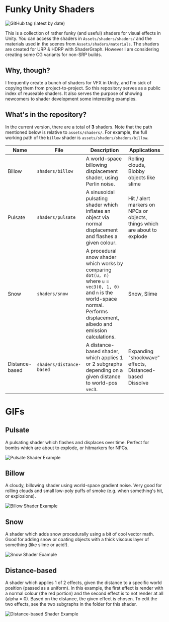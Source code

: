 # Funky Unity Shaders
![GitHub tag (latest by date)](https://img.shields.io/github/v/tag/blewert/funky-unity-shaders)

This is a collection of rather funky (and useful) shaders for visual effects in Unity. You can access the shaders in `Assets/shaders/shaders/` and the materials used in the scenes from `Assets/shaders/materials`. The shaders are created for URP & HDRP with ShaderGraph. However I am considering creating some CG variants for non-SRP builds.

## Why, though?
I frequently create a bunch of shaders for VFX in Unity, and I'm sick of copying them from project-to-project. So this repository serves as a public index of reuseable shaders. It also serves the purpose of showing newcomers to shader development some interesting examples.

## What's in the repository?
In the current version, there are a total of **3** shaders. Note that the path mentioned below is relative to `assets/shaders/`. For example, the full working path of the `billow` shader is `assets/shaders/shaders/billow`.

| Name | File | Description | Applications |
| ---- | ---- | ----------- | ------------ |
| Billow | `shaders/billow` | A world-space billowing displacement shader, using Perlin noise. | Rolling clouds, Blobby objects like slime
| Pulsate | `shaders/pulsate` | A sinusoidal pulsating shader which inflates an object via normal displacement and flashes a given colour. | Hit / alert markers on NPCs or objects, things which are about to explode
| Snow | `shaders/snow` | A procedural snow shader which works by comparing `dot(u, n)` where `u` = `vec3(0, 1, 0)` and `n` is the world-space normal. Performs displacement, albedo and emission calculations. | Snow, Slime
| Distance-based | `shaders/distance-based` | A distance-based shader, which applies 1 or 2 subgraphs depending on a given distance to world-pos `vec3`. | Expanding "shockwave" effects, Distanced-based Dissolve 

# GIFs

## Pulsate
A pulsating shader which flashes and displaces over time. Perfect for bombs which are about to explode, or hitmarkers for NPCs.

![Pulsate Shader Example](https://cdn.discordapp.com/attachments/689485748654833682/802567005541761074/2021-01-21_14-02-22.gif)



## Billow
A cloudy, billowing shader using world-space gradient noise. Very good for rolling clouds and small low-poly puffs of smoke (e.g. when something's hit, or explosions).

![Billow Shader Example](https://cdn.discordapp.com/attachments/689485748654833682/802964512272678963/2021-01-24_18-13-29.gif)


## Snow
A shader which adds snow procedurally using a bit of cool vector math. Good for adding snow or coating objects with a thick viscous layer of something (like slime or acid!).

![Snow Shader Example](https://cdn.discordapp.com/attachments/689485748654833682/802972557719371776/2021-01-24_18-45-48.gif)


## Distance-based
A shader which applies 1 of 2 effects, given the distance to a specific world position (passed as a uniform). In this example, the first effect is render with a normal colour (the red portion) and the second effect is to not render at all (alpha = 0). Based on the distance, the given effect is chosen. To edit the two effects, see the two subgraphs in the folder for this shader.

![Distance-based Shader Example](https://cdn.discordapp.com/attachments/689485748654833682/805475467451695154/2021-01-31_16-30-57.gif)